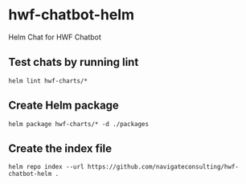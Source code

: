 # hwf-chatbot-helm
Helm Chat for HWF Chatbot 

## Test chats by running lint 

    helm lint hwf-charts/*

## Create Helm package

    helm package hwf-charts/* -d ./packages

## Create the index file

    helm repo index --url https://github.com/navigateconsulting/hwf-chatbot-helm .